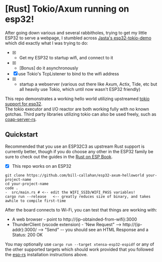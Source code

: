 # [Rust] Tokio/Axum running on esp32!
After going down various and several rabbitholes, trying to get my little ESP32 to serve a webpage, I stumbled across [Jasta's esp32-tokio-demo](http://github.com/jasta/esp32-tokio-demo) which did exactly what I was trying to do:
- [x] - Get my ESP32 to startup wifi, and connect to it
- [x] - [Bonus] do it asynchronously
- [x] use Tokio's TcpListener to bind to the wifi address
- [x] - startup a webserver (various out there like Axum, Actix, Tide, etc but all heavily use Tokio, which until now wasn't ESP32 friendly)

This repo demonstrates a working hello world utilizing upstreamed [tokio support for esp32](https://github.com/tokio-rs/tokio/issues/5867).  
The tokio executor and I/O reactor are both working fully with no known gotchas.  Third party libraries utilizing tokio can also be used freely, such as [coap-server-rs](https://github.com/jasta/coap-server-rs).

## Quickstart

Recommended that you use an ESP32C3 as upstream Rust support is currently better, though if you do choose any other in the ESP32 family be sure to check out the guides in the [Rust on ESP Book](https://esp-rs.github.io/book/installation/index.html).
- [x] This repo works on an ESP32
```
git clone https://github.com/bill-callahan/esp32-axum-helloworld your-project-name
cd your-project-name
code .
-  src/main.rs # <-- edit the WIFI_SSID/WIFI_PASS variables!
cargo run --release   <-- greatly reduces size of binary, and takes awhile to compile first-time
```

After the board connects to Wi-Fi, you can test that things are working with:

- A web browser - point to http://{ip-obtainded-from-wifi}:3000
- ThunderClient (vscode extension) - 'New Request" --> http://{ip-addr}:3000/ --> "Send" -- you should see an HTML Response and a Status: 200 OK

You may optionally use `cargo run --target xtensa-esp32-espidf` or any of the other supported targets which should work provided that you followed the [esp-rs](https://github.com/esp-rs) installation instructions above.
